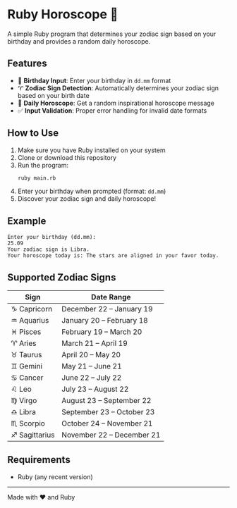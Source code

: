 # Ruby Horoscope 🔮

A simple Ruby program that determines your zodiac sign based on your birthday and provides a random daily horoscope.

## Features

- 🎂 **Birthday Input**: Enter your birthday in `dd.mm` format
- ♈ **Zodiac Sign Detection**: Automatically determines your zodiac sign based on your birth date
- 🌟 **Daily Horoscope**: Get a random inspirational horoscope message
- ✅ **Input Validation**: Proper error handling for invalid date formats

## How to Use

1. Make sure you have Ruby installed on your system
2. Clone or download this repository
3. Run the program:
   ```bash
   ruby main.rb
   ```
4. Enter your birthday when prompted (format: `dd.mm`)
5. Discover your zodiac sign and daily horoscope!

## Example

```
Enter your birthday (dd.mm):
25.09
Your zodiac sign is Libra.
Your horoscope today is: The stars are aligned in your favor today.
```

## Supported Zodiac Signs

| Sign           | Date Range                 |
| -------------- | -------------------------- |
| ♑ Capricorn   | December 22 – January 19  |
| ♒ Aquarius    | January 20 – February 18  |
| ♓ Pisces      | February 19 – March 20    |
| ♈ Aries       | March 21 – April 19       |
| ♉ Taurus      | April 20 – May 20         |
| ♊ Gemini      | May 21 – June 21          |
| ♋ Cancer      | June 22 – July 22         |
| ♌ Leo         | July 23 – August 22       |
| ♍ Virgo       | August 23 – September 22  |
| ♎ Libra       | September 23 – October 23 |
| ♏ Scorpio     | October 24 – November 21  |
| ♐ Sagittarius | November 22 – December 21 |

## Requirements

- Ruby (any recent version)

---

Made with ❤️ and Ruby
